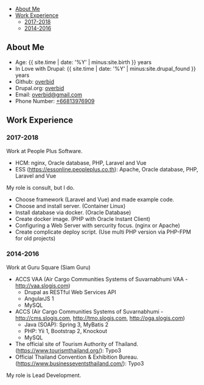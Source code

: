 - [About Me](#about-me)
- [Work Experience](#work-experience)
    - [2017-2018](#2017-2018)
    - [2014-2016](#2014-2016)

## About Me

* Age: {{ site.time | date: '%Y' | minus:site.birth }} years
* In Love with Drupal: {{ site.time | date: '%Y' | minus:site.drupal_found }} years
* Github: [overbid](https://github.com/overbid/overbid.github.io)
* Drupal.org: [overbid](https://www.drupal.org/u/overbid)
* Email: [overbid@gmail.com](mailto:overbid@gmail.com)
* Phone Number: [+66813976909](tel:+66813976909)

## Work Experience

### 2017-2018
Work at People Plus Software.
* HCM: nginx, Oracle database, PHP, Laravel and Vue
* ESS (https://essonline.peopleplus.co.th): Apache, Oracle database, PHP, Laravel and Vue

My role is consult, but I do.
* Choose framework (Laravel and Vue) and made example code.
* Choose and install server. (Container Linux)
* Install database via docker. (Oracle Database)
* Create docker image. (PHP with Oracle Instant Client)
* Configuring a Web Server with sercurity focus. (nginx or Apache)
* Create complicate deploy script. (Use multi PHP version via PHP-FPM for old projects)

### 2014-2016
Work at Guru Square (Siam Guru)
* ACCS VAA (Air Cargo Communities Systems of Suvarnabhumi VAA - http://vaa.slogis.com)
    * Drupal as RESTful Web Services API
    * AngularJS 1
    * MySQL
* ACCS (Air Cargo Communities Systems of Suvarnabhumi - http://cms.slogis.com, http://tmo.slogis.com, http://oga.slogis.com)
    * Java (SOAP): Spring 3, MyBatis 2
    * PHP: Yii 1, Bootstrap 2, Knockout
    * MySQL
* The official site of Tourism Authority of Thailand. (https://www.tourismthailand.org/): Typo3
* Official Thailand Convention & Exhibition Bureau. (https://www.businesseventsthailand.com/): Typo3

My role is Lead Development.


